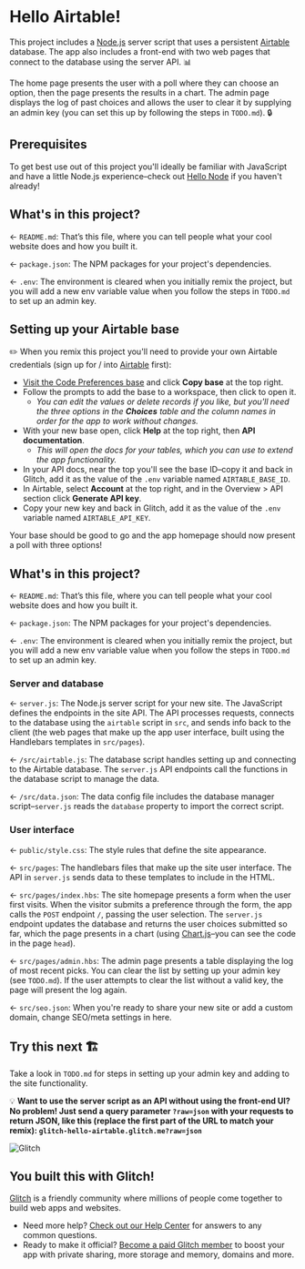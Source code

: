 # Hello Airtable!

This project includes a [Node.js](https://nodejs.org/en/about/) server script that uses a persistent [Airtable](https://airtable.com/) database. The app also includes a front-end with two web pages that connect to the database using the server API. 📊

The home page presents the user with a poll where they can choose an option, then the page presents the results in a chart. The admin page displays the log of past choices and allows the user to clear it by supplying an admin key (you can set this up by following the steps in `TODO.md`). 🔒

## Prerequisites

To get best use out of this project you'll ideally be familiar with JavaScript and have a little Node.js experience–check out [Hello Node](https://glitch.com/~glitch-hello-node) if you haven't already!

## What's in this project?

← `README.md`: That’s this file, where you can tell people what your cool website does and how you built it.

← `package.json`: The NPM packages for your project's dependencies.

← `.env`: The environment is cleared when you initially remix the project, but you will add a new env variable value when you follow the steps in `TODO.md` to set up an admin key.

## Setting up your Airtable base

✏️ When you remix this project you'll need to provide your own Airtable credentials (sign up for / into [Airtable](https://airtable.com) first):

* [Visit the Code Preferences base](https://airtable.com/shrVAsGi4tiv8DiVf) and click __Copy base__ at the top right.
* Follow the prompts to add the base to a workspace, then click to open it.
  * _You can edit the values or delete records if you like, but you'll need the three options in the __Choices__ table and the column names in order for the app to work without changes._
* With your new base open, click __Help__ at the top right, then __API documentation__.
  * _This will open the docs for your tables, which you can use to extend the app functionality._
* In your API docs, near the top you'll see the base ID–copy it and back in Glitch, add it as the value of the `.env` variable named `AIRTABLE_BASE_ID`.
* In Airtable, select __Account__ at the top right, and in the Overview > API section click __Generate API key__.
* Copy your new key and back in Glitch, add it as the value of the `.env` variable named `AIRTABLE_API_KEY`.

Your base should be good to go and the app homepage should now present a poll with three options!

## What's in this project?

← `README.md`: That’s this file, where you can tell people what your cool website does and how you built it.

← `package.json`: The NPM packages for your project's dependencies.

← `.env`: The environment is cleared when you initially remix the project, but you will add a new env variable value when you follow the steps in `TODO.md` to set up an admin key.

### Server and database

← `server.js`: The Node.js server script for your new site. The JavaScript defines the endpoints in the site API. The API processes requests, connects to the database using the `airtable` script in `src`, and sends info back to the client (the web pages that make up the app user interface, built using the Handlebars templates in `src/pages`).

← `/src/airtable.js`: The database script handles setting up and connecting to the Airtable database. The `server.js` API endpoints call the functions in the database script to manage the data.

← `/src/data.json`: The data config file includes the database manager script–`server.js` reads the `database` property to import the correct script.

### User interface

← `public/style.css`: The style rules that define the site appearance.

← `src/pages`: The handlebars files that make up the site user interface. The API in `server.js` sends data to these templates to include in the HTML.

← `src/pages/index.hbs`: The site homepage presents a form when the user first visits. When the visitor submits a preference through the form, the app calls the `POST` endpoint `/`, passing the user selection. The `server.js` endpoint updates the database and returns the user choices submitted so far, which the page presents in a chart (using [Chart.js](https://www.chartjs.org/docs/)–you can see the code in the page `head`).

← `src/pages/admin.hbs`: The admin page presents a table displaying the log of most recent picks. You can clear the list by setting up your admin key (see `TODO.md`). If the user attempts to clear the list without a valid key, the page will present the log again.

← `src/seo.json`: When you're ready to share your new site or add a custom domain, change SEO/meta settings in here.

## Try this next 🏗️

Take a look in `TODO.md` for steps in setting up your admin key and adding to the site functionality.

💡 __Want to use the server script as an API without using the front-end UI? No problem! Just send a query parameter `?raw=json` with your requests to return JSON, like this (replace the first part of the URL to match your remix): `glitch-hello-airtable.glitch.me?raw=json`__

![Glitch](https://cdn.glitch.com/a9975ea6-8949-4bab-addb-8a95021dc2da%2FLogo_Color.svg?v=1602781328576)

## You built this with Glitch!

[Glitch](https://glitch.com) is a friendly community where millions of people come together to build web apps and websites.

- Need more help? [Check out our Help Center](https://help.glitch.com/) for answers to any common questions.
- Ready to make it official? [Become a paid Glitch member](https://glitch.com/pricing) to boost your app with private sharing, more storage and memory, domains and more.

